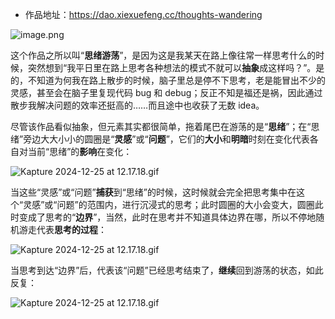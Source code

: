 - 作品地址：https://dao.xiexuefeng.cc/thoughts-wandering

![image.png](http://pic.xiexuefeng.cc/markdown/202412251105126.png?imageslim)

这个作品之所以叫“**思绪游荡**”，是因为这是我某天在路上像往常一样思考什么的时候，突然想到“我平日里在路上思考各种想法的模式不就可以**抽象**成这样吗？”。是的，不知道为何我在路上散步的时候，脑子里总是停不下思考，老是能冒出不少的灵感，甚至会在脑子里复现代码 bug 和 debug；反正不知是福还是祸，因此通过散步我解决问题的效率还挺高的……而且途中也收获了无数 idea。

尽管该作品看似抽象，但元素其实都很简单，拖着尾巴在游荡的是“**思绪**”；在“思绪”旁边大大小小的圆圈是“**灵感**”或“**问题**”，它们的**大小**和**明暗**时刻在变化代表各自对当前“思绪”的**影响**在变化：

![Kapture 2024-12-25 at 12.17.18.gif](http://pic.xiexuefeng.cc/markdown/202412251221060.gif?imageslim)

当这些“灵感”或“问题”**捕获**到“思绪”的时候，这时候就会完全把思考集中在这个“灵感”或“问题”的范围内，进行沉浸式的思考；此时圆圈的大小会变大，圆圈此时变成了思考的“**边界**”，当然，此时在思考并不知道具体边界在哪，所以不停地随机游走代表**思考的过程**：

![Kapture 2024-12-25 at 12.17.18.gif](http://pic.xiexuefeng.cc/markdown/202412251224081.gif?imageslim)

当思考到达“边界”后，代表该“问题”已经思考结束了，**继续**回到游荡的状态，如此反复：

![Kapture 2024-12-25 at 12.17.18.gif](http://pic.xiexuefeng.cc/markdown/202412251230026.gif?imageslim)
